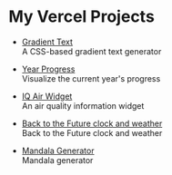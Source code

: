 # My Vercel Projects


- [Gradient Text](https://gradient-text-three.vercel.app/)  
  A CSS-based gradient text generator

- [Year Progress](https://year-progress-seven.vercel.app/)  
  Visualize the current year's progress

- [IQ Air Widget](https://iqair-spb.vercel.app/)  
  An air quality information widget

- [Back to the Future clock and weather](https://dakboard-smoky.vercel.app/)  
  Back to the Future clock and weather


- [Mandala Generator](https://mandala-creator.vercel.app/)  
  Mandala generator

  
  

